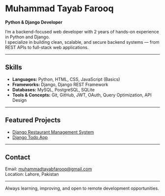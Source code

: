 # Muhammad Tayab Farooq

**Python & Django Developer**

I’m a backend-focused web developer with 2 years of hands-on experience in Python and Django.  
I specialize in building clean, scalable, and secure backend systems — from REST APIs to full-stack web applications.

---

## Skills
- **Languages:** Python, HTML, CSS, JavaScript (Basics)  
- **Frameworks:** Django, Django REST Framework  
- **Databases:** MySQL, PostgreSQL, SQLite  
- **Tools & Concepts:** Git, GitHub, JWT, OAuth, Query Optimization, API Design

---

## Featured Projects
- [Django Restaurant Management System](https://github.com/muhammadtayabfarooq-dev/django-restaurant-management-system)  
- [Django Todo App](https://github.com/muhammadtayabfarooq-dev/django-todo-list)

---

## Contact
Email: [muhammadtayabfarooq@gmail.com](mailto:muhammadtayabfarooq@gmail.com)  
Location: Lahore, Pakistan

---

Always learning, improving, and open to remote development opportunities.
